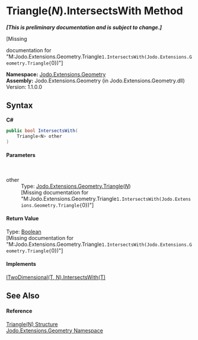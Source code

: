 # Triangle(*N*).IntersectsWith Method 
 _**\[This is preliminary documentation and is subject to change.\]**_

\[Missing <summary> documentation for "M:Jodo.Extensions.Geometry.Triangle`1.IntersectsWith(Jodo.Extensions.Geometry.Triangle{`0})"\]

**Namespace:**&nbsp;<a href="N_Jodo_Extensions_Geometry">Jodo.Extensions.Geometry</a><br />**Assembly:**&nbsp;Jodo.Extensions.Geometry (in Jodo.Extensions.Geometry.dll) Version: 1.1.0.0

## Syntax

**C#**<br />
``` C#
public bool IntersectsWith(
	Triangle<N> other
)
```


#### Parameters
&nbsp;<dl><dt>other</dt><dd>Type: <a href="T_Jodo_Extensions_Geometry_Triangle_1">Jodo.Extensions.Geometry.Triangle</a>(<a href="T_Jodo_Extensions_Geometry_Triangle_1">*N*</a>)<br />\[Missing <param name="other"/> documentation for "M:Jodo.Extensions.Geometry.Triangle`1.IntersectsWith(Jodo.Extensions.Geometry.Triangle{`0})"\]</dd></dl>

#### Return Value
Type: <a href="https://docs.microsoft.com/dotnet/api/system.boolean" target="_blank" rel="noopener noreferrer">Boolean</a><br />\[Missing <returns> documentation for "M:Jodo.Extensions.Geometry.Triangle`1.IntersectsWith(Jodo.Extensions.Geometry.Triangle{`0})"\]

#### Implements
<a href="M_Jodo_Extensions_Geometry_ITwoDimensional_2_IntersectsWith">ITwoDimensional(T, N).IntersectsWith(T)</a><br />

## See Also


#### Reference
<a href="T_Jodo_Extensions_Geometry_Triangle_1">Triangle(N) Structure</a><br /><a href="N_Jodo_Extensions_Geometry">Jodo.Extensions.Geometry Namespace</a><br />